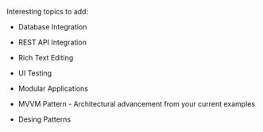 Interesting topics to add: 

- Database Integration
- REST API Integration
- Rich Text Editing
- UI Testing
- Modular Applications
- MVVM Pattern - Architectural advancement from your current examples

- Desing Patterns
